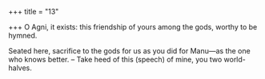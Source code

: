 +++
title = "13"

+++
O Agni, it exists: this friendship of yours among the gods, worthy to be  hymned.

Seated here, sacrifice to the gods for us as you did for Manu—as the  one who knows better.
– Take heed of this (speech) of mine, you two world-halves.